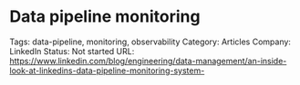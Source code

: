 # Data pipeline monitoring

Tags: data-pipeline, monitoring, observability
Category: Articles
Company: LinkedIn
Status: Not started
URL: https://www.linkedin.com/blog/engineering/data-management/an-inside-look-at-linkedins-data-pipeline-monitoring-system-